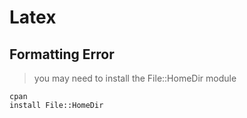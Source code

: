 # Latex

## Formatting Error

> you may need to install the File::HomeDir module

```shell
cpan
install File::HomeDir
```